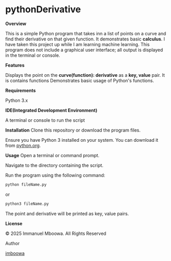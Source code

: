 # pythonDerivative

**Overview**

This is a simple Python program that takes inn a list of points on a curve and find their derivative on that given function. It demonstrates basic **calculus**. I have taken this project up while I am learning machine learning. This program does not include a graphical user interface; all output is displayed in the terminal or console.

**Features**

Displays the point on the **curve(function): derivative** as a **key, value** pair.
It is contains functions
Demonstrates basic usage of Python's functions.

**Requirements**

Python 3.x

**IDE(Integrated Development Environment)**

A terminal or console to run the script

**Installation**
Clone this repository or download the program files.

Ensure you have Python 3 installed on your system. You can download it from [python.org](https://www.python.org/downloads/).

**Usage**
Open a terminal or command prompt.

Navigate to the directory containing the script.

Run the program using the following command:
```bash
python fileName.py
```
or
```bash
python3 fileName.py
```
The point and derivative will be printed as key, value pairs.

**License**

© 2025 Immanuel Mboowa. All Rights Reserved

Author

[imboowa](https://github.com/imboowa)
